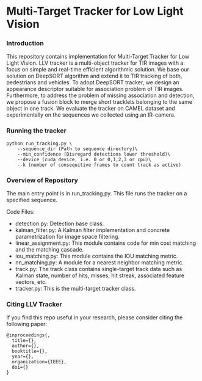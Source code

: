 # Multi-Target Tracker for Low Light Vision

### Introduction

This repository contains implementation for Multi-Target Tracker for Low Light Vision. LLV tracker is a multi-object tracker for TIR images with a focus on simple and
real-time efficient algorithmic solution. We base our solution on DeepSORT algorithm and extend it to TIR tracking of both, pedestrians and vehicles. To adopt DeepSORT tracker,
we design an appearance descriptor suitable for association problem of TIR images. Furthermore, to address the problem of missing association and detection, we propose a fusion block to
merge short tracklets belonging to the same object in one track. We evaluate the tracker on CAMEL dataset and experimentally on the sequences we collected using an IR-camera.

### Running the tracker
``` 
python run_tracking.py \
    --sequence_dir (Path to sequence directory)\
    --min_confidence (Disregard detections lower threshold)\
    --device (cuda device, i.e. 0 or 0,1,2,3 or cpu)\
    --k (number of consequitive frames to count track as active)
```


### Overview of Repository

The main entry point is in run_tracking.py. This file runs the tracker on a specified sequence.

Code Files:

- detection.py: Detection base class.
- kalman_filter.py: A Kalman filter implementation and concrete parametrization for image space filtering.
- linear_assignment.py: This module contains code for min cost matching and the matching cascade.
- iou_matching.py: This module contains the IOU matching metric.
- nn_matching.py: A module for a nearest neighbor matching metric.
- track.py: The track class contains single-target track data such as Kalman state, number of hits, misses, hit streak, associated feature vectors, etc.
- tracker.py: This is the multi-target tracker class.

### Citing LLV Tracker
If you find this repo useful in your research, please consider citing the following paper:
``` 
@inproceedings{,
  title={},
  author={},
  booktitle={},
  year={},
  organization={IEEE},
  doi={}
}
``` 
